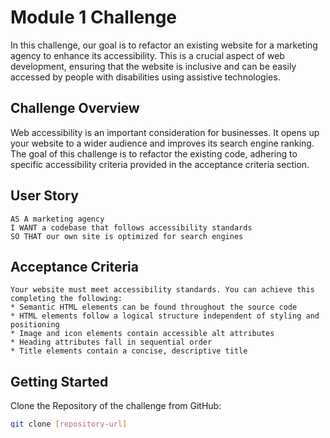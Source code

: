 # Module 1 Challenge

In this challenge, our goal is to refactor an existing website for a marketing agency to enhance its accessibility. 
This is a crucial aspect of web development, ensuring that the website is inclusive and can be easily accessed by 
people with disabilities using assistive technologies.

## Challenge Overview
Web accessibility is an important consideration for businesses. It opens up your website to a wider audience and 
improves its search engine ranking. The goal of this challenge is to refactor the existing code, adhering 
to specific accessibility criteria provided in the acceptance criteria section.

## User Story
```
AS A marketing agency
I WANT a codebase that follows accessibility standards
SO THAT our own site is optimized for search engines
```
## Acceptance Criteria
```
Your website must meet accessibility standards. You can achieve this completing the following:
* Semantic HTML elements can be found throughout the source code
* HTML elements follow a logical structure independent of styling and positioning
* Image and icon elements contain accessible alt attributes
* Heading attributes fall in sequential order
* Title elements contain a concise, descriptive title
```
## Getting Started
Clone the Repository of the challenge from GitHub:
```bash
git clone [repository-url]
```
## Navigate to the Project Directory on your computer:
```bash
cd module-1-challenge
```
## Add the starter code to the new repo on your computer and open on an Code Editor e.g VS Code.
```bash
code [folder name]
```

## Review Starter Code:
* Familiarize yourself with the existing code provided.

## Make Improvements:
```
* Follow the acceptance criteria to implement necessary changes for accessibility.
* Ensure all links are functioning correctly.
* Optimize the CSS by consolidating selectors and properties.
* Organize CSS to follow the semantic structure of HTML elements.
* Include comments before each element or section in the CSS for clarity.
```
## Testing
```
Test the website to ensure it meets the specified accessibility standards
```
## To successfully complete this challenge, ensure that the following criteria are met:
### Accessible HTML:
        * Use semantic HTML elements appropriately.
        * Ensure a logical structure independent of styling.
### Functional Links:
        * Verify that all links are functioning correctly.
        * Optimized CSS:
### Consolidate CSS selectors and properties.
        * Organize CSS to follow the semantic structure of HTML elements.
        * Include comments for clarity before each element or section.
### Scout Rule:
        * Follow the Scout Rule—leave the code a little cleaner than when you found it.

## Commit and push changes to repository:
```bash
git add .
git commit -m "Commit message"
git push origin main
```
## Deploy your webpage:

Navigate to your GitHub repository in the browser and then select the Settings tab on the right side of the page.
On the Settings page, scroll down to the GitHub Pages section. Then, in the section labeled Source, select the
`main` branch as your source.
Navigate to `<your-github-username.github.io/your-repository-name>` and you will find that your new webpage has gone live!
For example, if your GitHub username is "lernantino" and the project is "css-demo-site", then your URL would be 
`<lernantino.github.io/css-demo-site>`.

